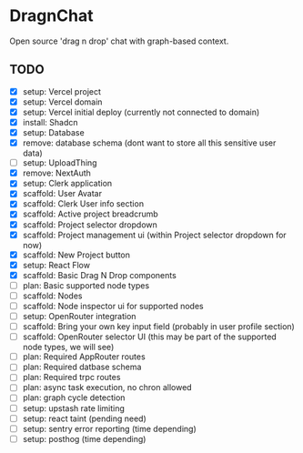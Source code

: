 # DragnChat

Open source 'drag n drop' chat with graph-based context.

## TODO

- [x] setup: Vercel project
- [x] setup: Vercel domain 
- [x] setup: Vercel initial deploy (currently not connected to domain)
- [x] install: Shadcn
- [x] setup: Database
- [x] remove: database schema (dont want to store all this sensitive user data)
- [ ] setup: UploadThing
- [x] remove: NextAuth
- [x] setup: Clerk application
- [x] scaffold: User Avatar
- [x] scaffold: Clerk User info section
- [x] scaffold: Active project breadcrumb
- [x] scaffold: Project selector dropdown 
- [x] scaffold: Project management ui (within Project selector dropdown for now)
- [x] scaffold: New Project button
- [x] setup: React Flow
- [x] scaffold: Basic Drag N Drop components
- [ ] plan: Basic supported node types
- [ ] scaffold: Nodes
- [ ] scaffold: Node inspector ui for supported nodes
- [ ] setup: OpenRouter integration
- [ ] scaffold: Bring your own key input field (probably in user profile section)
- [ ] scaffold: OpenRouter selector UI (this may be part of the supported node types, we will see)
- [ ] plan: Required AppRouter routes
- [ ] plan: Required datbase schema
- [ ] plan: Required trpc routes
- [ ] plan: async task execution, no chron allowed
- [ ] plan: graph cycle detection
- [ ] setup: upstash rate limiting
- [ ] setup: react taint (pending need)
- [ ] setup: sentry error reporting (time depending)
- [ ] setup: posthog (time depending)
